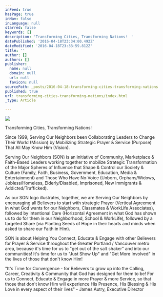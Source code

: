 ```yaml
---
inFeed: true
hasPage: true
inNav: false
inLanguage: null
starred: false
keywords: []
description: 'Transforming Cities, Transforming Nations!  '
datePublished: '2016-04-18T23:34:00.492Z'
dateModified: '2016-04-18T23:33:59.812Z'
title: ''
author: []
authors: []
publisher:
  name: null
  domain: null
  url: null
  favicon: null
sourcePath: _posts/2016-04-18-transforming-cities-transforming-nations.md
published: true
url: transforming-cities-transforming-nations/index.html
_type: Article

---
```

![](https://the-grid-user-content.s3-us-west-2.amazonaws.com/d2fa0bfd-9393-4013-a2b3-475e7018042e.jpg)

Transforming Cities, Transforming Nations! 

Since 1999, Serving Our Neighbors been Collaborating Leaders to Change Their World (Mission) by Mobilizing Strategic Prayer & Service (Purpose) That All May Know Him (Vision).

Serving Our Neighbors (SON) is an initiative of Community, Marketplace & Faith-Based Leaders working together to mobilize Strategic Transformation of the Major Spheres of Influence that Shape & Control our Society & Culture (Family, Faith, Business, Government, Education, Media & Entertainment) and Those Who Have No Voice (Unborn, Orphans/Widows, Jobless/Homeless, Elderly/Disabled, Imprisoned, New Immigrants & Addicted/Trafficked).

As our
SON logo illustrates, together, we are Serving Our Neighbors by 
encouraging all Believers to start with strategic Prayer (Vertical 
Agreement in what God wants for our Neighbors, Classmates & WorkLife
Associates), followed by intentional Care (Horizontal Agreement in what
God has shown us to do for them in our Neighborhood, School & 
WorkLife), followed by a targeted Share (via Planting Seeds of Hope in 
their hearts and minds when asked to share our Faith in Him).

SON is about Helping You Connect, Educate & Engage with other Believers for Prayer & Service throughout the Greater Portland / Vancouver metro area, because it's time for us to "get out of the salt shaker" and into our communities! It's time for us to "Just Show Up" and "Get More Involved" in the lives of those that don't know Him! 

"It's Time for Convergence - for Believers to grow up into the Calling, Career, Creativity & Community that God has designed
for them to be! For us to Connect, Educate & Engage in more Prayer
& more Service, so that those that don't know Him will experience 
His Presence, His Blessing & His Love in every aspect of their 
lives" - James Autry, Executive Director